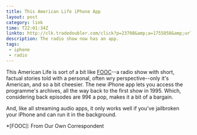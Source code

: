 ```yaml
---
title: This American Life iPhone App
layout: post
category: link
time: T22:01:34Z
linkto: http://clk.tradedoubler.com/click?p=23708&amp;a=1755858&amp;url=http%3A%2F%2Fitunes.apple.com%2Fus%2Fapp%2Fthis-american-life%2Fid348530331%3Fmt%3D8%26uo%3D6%26partnerId%3D2003
description: The radio show now has an app. 
tags: 
 - iphone
 - radio
---
```


This American Life is sort of a bit like [FOOC](http://news.bbc.co.uk/1/hi/programmes/from_our_own_correspondent/default.stm)--a radio show with short, factual stories told with a personal, often wry perspective--only it's American, and so a bit cheesier. The new iPhone app lets you access the programme's archives, all the way back to the first show in 1995. Which, considering back episodes are 99&#162; a pop, makes it a bit of a bargain.
<p class="small">And, like all streaming audio apps, it only works well if you've jailbroken your iPhone and can run it in the background.</p>

*[FOOC]: From Our Own Correspondent
